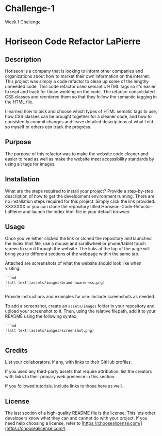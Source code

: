 # Challenge-1
Week 1 Challenge

# Horiseon Code Refactor LaPierre

## Description

Horiseon is a company that is looking to inform other companies and organizations about how to market their own information on the internet. This project was simply a code refactor to clean up some of the lengthy unneeded code. This code refactor used semantic HTML tags so it's easier to read and track for those working on the code. The refactor consolidated CSS classes and reordered them so that they follow the semantic tagging in the HTML file.

I learned how to pick and choose which types of HTML sematic tags to use, how CSS classes can be brought together for a cleaner code, and how to consistently commit changes and leave detailed descriptions of what I did so myself or others can track the progress.

## Purpose

The purpose of this refactor was to make the website code cleaner and easier to read as well as make the website meet accessibility standards by using alt tags for images.

## Installation

What are the steps required to install your project? Provide a step-by-step description of how to get the development environment running.
There are no installation steps required for this project. Simply click the link provided: XXXXXXX or you can clone the repository titled Horiseon-Code-Refactor-LaPierre and launch the index.html file in your default browser.

## Usage

Once you've either clicked the link or cloned the repository and launched the index.html file, use a mouse and scrollwheel or phone/tablet touch screen to scroll through the website. The links at the top of the page will bring you to different sections of the webpage within the same tab.

Attached are screenshots of what the website should look like when visiting.

    ```md
    ![alt text](assets/images/brand-awareness.png)
    ```
Provide instructions and examples for use. Include screenshots as needed.

To add a screenshot, create an `assets/images` folder in your repository and upload your screenshot to it. Then, using the relative filepath, add it to your README using the following syntax:

    ```md
    ![alt text](assets/images/screenshot.png)
    ```

## Credits

List your collaborators, if any, with links to their GitHub profiles.

If you used any third-party assets that require attribution, list the creators with links to their primary web presence in this section.

If you followed tutorials, include links to those here as well.

## License

The last section of a high-quality README file is the license. This lets other developers know what they can and cannot do with your project. If you need help choosing a license, refer to [https://choosealicense.com/](https://choosealicense.com/).
